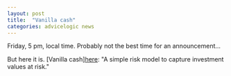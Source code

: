 ```yaml
---
layout: post
title:  "Vanilla cash"
categories: advicelogic news
---
```


Friday, 5 pm, local time.
Probably not the best time for an announcement...

But here it is. [Vanilla cash][here](http://advicelogic.github.io/vanilla-cash/):
"A simple risk model to capture investment values at risk."
